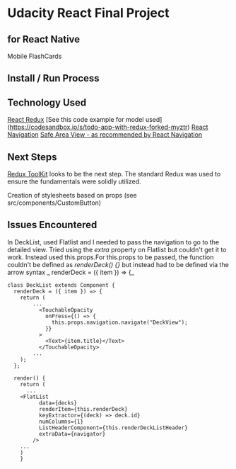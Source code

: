 # Udacity React Final Project

## for React Native

Mobile FlashCards

## Install / Run Process

## Technology Used

[React Redux](https://react-redux.js.org/)
[See this code example for model used] (https://codesandbox.io/s/todo-app-with-redux-forked-myztr)
[React Navigation]()
[Safe Area View - as recommended by React Navigation](https://github.com/th3rdwave/react-native-safe-area-context)

## Next Steps

[Redux ToolKit](https://redux-toolkit.js.org/) looks to be the next step. The standard Redux was used to ensure the fundamentals were solidly utilized.

Creation of stylesheets based on props (see src/components/CustomButton)

## Issues Encountered

In DeckList, used Flatlist and I needed to pass the navigation to go to the detailed view. Tried using the _extra_ property on Flatlist but couldn't get it to work. Instead used this.props.For this.props to be passed, the function couldn't be defined as _renderDeck() {}_ but instead had to be defined via the arrow syntax _ renderDeck = ({ item }) => {_

```
class DeckList extends Component {
  renderDeck = ({ item }) => {
    return (
        ...
          <TouchableOpacity
            onPress={() => {
              this.props.navigation.navigate("DeckView");
            }}
          >
            <Text>{item.title}</Text>
          </TouchableOpacity>
        ...
    );
  };

  render() {
    return (
      ...
    <FlatList
          data={decks}
          renderItem={this.renderDeck}
          keyExtractor={(deck) => deck.id}
          numColumns={1}
          ListHeaderComponent={this.renderDeckListHeader}
          extraData={navigator}
        />
    ...
    )
    }
```
